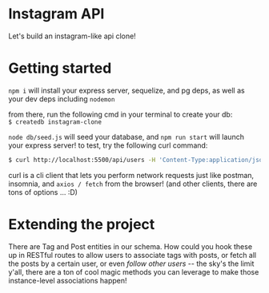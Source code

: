 # Instagram API

Let's build an instagram-like api clone!

# Getting started

`npm i` will install your express server, sequelize, and pg deps, as well as your dev deps including `nodemon`

from there, run the following cmd in your terminal to create your db:  
`$ createdb instagram-clone`

`node db/seed.js` will seed your database, and `npm run start` will launch your express server! to test, try the following curl command:

```bash
$ curl http://localhost:5500/api/users -H 'Content-Type:application/json' -d '{"username":"newUser","password":"@#$#aslashfienf"}'
```

curl is a cli client that lets you perform network requests just like postman, insomnia, and `axios / fetch` from the browser! (and other clients, there are tons of options ... :D)

# Extending the project

There are Tag and Post entities in our schema. How could you hook these up in RESTful routes to allow users to associate tags with posts, or fetch all the posts by a certain user, or even <em>follow other users</em> -- the sky's the limit y'all, there are a ton of cool magic methods you can leverage to make those instance-level associations happen!
